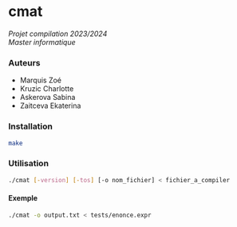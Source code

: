 # cmat

_Projet compilation 2023/2024 <br> Master informatique_

### Auteurs
- Marquis Zoé
- Kruzic Charlotte
- Askerova Sabina 
- Zaitceva Ekaterina

### Installation
```bash
make
```

### Utilisation
```bash
./cmat [-version] [-tos] [-o nom_fichier] < fichier_a_compiler
```

#### Exemple
```bash
./cmat -o output.txt < tests/enonce.expr
```
